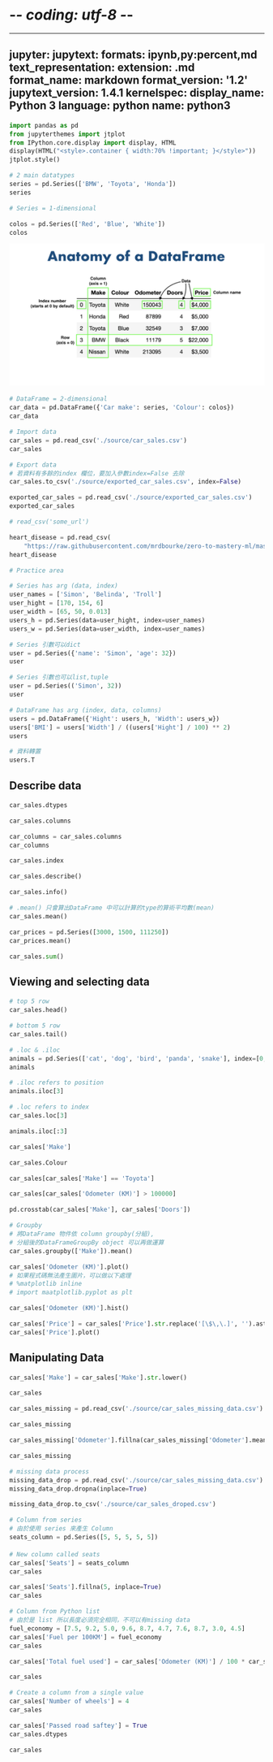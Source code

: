 # -*- coding: utf-8 -*-
---
jupyter:
  jupytext:
    formats: ipynb,py:percent,md
    text_representation:
      extension: .md
      format_name: markdown
      format_version: '1.2'
      jupytext_version: 1.4.1
  kernelspec:
    display_name: Python 3
    language: python
    name: python3
---

```python
import pandas as pd
from jupyterthemes import jtplot
from IPython.core.display import display, HTML
display(HTML("<style>.container { width:70% !important; }</style>"))
jtplot.style()
```

```python
# 2 main datatypes
series = pd.Series(['BMW', 'Toyota', 'Honda'])
series
```

```python
# Series = 1-dimensional
```

```python
colos = pd.Series(['Red', 'Blue', 'White'])
colos
```

![](./source/anatomy_of_data_frames.png)

```python
# DataFrame = 2-dimensional
car_data = pd.DataFrame({'Car make': series, 'Colour': colos})
car_data
```

```python
# Import data
car_sales = pd.read_csv('./source/car_sales.csv')
car_sales
```

```python
# Export data
# 若資料有多餘的index 欄位，要加入參數index=False 去除
car_sales.to_csv('./source/exported_car_sales.csv', index=False)
```

```python
exported_car_sales = pd.read_csv('./source/exported_car_sales.csv')
exported_car_sales
```

```python
# read_csv('some_url')
```

```python
heart_disease = pd.read_csv(
    "https://raw.githubusercontent.com/mrdbourke/zero-to-mastery-ml/master/data/heart-disease.csv")
heart_disease
```

```python
# Practice area
```

```python
# Series has arg (data, index)
user_names = ['Simon', 'Belinda', 'Troll']
user_hight = [170, 154, 6]
user_width = [65, 50, 0.013]
users_h = pd.Series(data=user_hight, index=user_names)
users_w = pd.Series(data=user_width, index=user_names)
```

```python
# Series 引數可以dict
user = pd.Series({'name': 'Simon', 'age': 32})
user
```

```python
# Series 引數也可以list,tuple
user = pd.Series(('Simon', 32))
user
```

```python
# DataFrame has arg (index, data, columns)
users = pd.DataFrame({'Hight': users_h, 'Width': users_w})
users['BMI'] = users['Width'] / ((users['Hight'] / 100) ** 2)
users
```

```python
# 資料轉置
users.T
```

## Describe data

```python
car_sales.dtypes
```

```python
car_sales.columns
```

```python
car_columns = car_sales.columns
car_columns
```

```python
car_sales.index
```

```python
car_sales.describe()
```

```python
car_sales.info()
```

```python
# .mean() 只會算出DataFrame 中可以計算的type的算術平均數(mean)
car_sales.mean()
```

```python
car_prices = pd.Series([3000, 1500, 111250])
car_prices.mean()
```

```python
car_sales.sum()
```

## Viewing and selecting data

```python
# top 5 row 
car_sales.head()
```

```python
# bottom 5 row
car_sales.tail()
```

```python
# .loc & .iloc
animals = pd.Series(['cat', 'dog', 'bird', 'panda', 'snake'], index=[0, 3, 9, 8, 3])
animals
```

```python
# .iloc refers to position
animals.iloc[3]
```

```python
# .loc refers to index
car_sales.loc[3]
```

```python
animals.iloc[:3]
```

```python
car_sales['Make']
```

```python
car_sales.Colour
```

```python
car_sales[car_sales['Make'] == 'Toyota']
```

```python
car_sales[car_sales['Odometer (KM)'] > 100000]
```

```python
pd.crosstab(car_sales['Make'], car_sales['Doors'])
```

```python
# Groupby
# 將DataFrame 物件依 column groupby(分組),
# 分組後的DataFrameGroupBy object 可以再做運算
car_sales.groupby(['Make']).mean()
```

```python
car_sales['Odometer (KM)'].plot()
# 如果程式碼無法產生圖片，可以做以下處理
# %matplotlib inline
# import maatplotlib.pyplot as plt
```

```python
car_sales['Odometer (KM)'].hist()
```

```python
car_sales['Price'] = car_sales['Price'].str.replace('[\$\,\.]', '').astype(int)
car_sales['Price'].plot()
```

## Manipulating Data

```python
car_sales['Make'] = car_sales['Make'].str.lower()
```

```python
car_sales
```

```python
car_sales_missing = pd.read_csv('./source/car_sales_missing_data.csv')
```

```python
car_sales_missing
```

```python
car_sales_missing['Odometer'].fillna(car_sales_missing['Odometer'].mean(), inplace=True)
```

```python
car_sales_missing
```

```python
# missing data process
missing_data_drop = pd.read_csv('./source/car_sales_missing_data.csv')
missing_data_drop.dropna(inplace=True)
```

```python
missing_data_drop.to_csv('./source/car_sales_droped.csv')
```

```python
# Column from series
# 由於使用 series 來產生 Column 
seats_column = pd.Series([5, 5, 5, 5, 5])

# New column called seats
car_sales['Seats'] = seats_column
car_sales
```


```python
car_sales['Seats'].fillna(5, inplace=True)
car_sales
```

```python
# Column from Python list
# 由於是 list 所以長度必須完全相同，不可以有missing data
fuel_economy = [7.5, 9.2, 5.0, 9.6, 8.7, 4.7, 7.6, 8.7, 3.0, 4.5]
car_sales['Fuel per 100KM'] = fuel_economy
car_sales
```

```python
car_sales['Total fuel used'] = car_sales['Odometer (KM)'] / 100 * car_sales['Fuel per 100KM']
```

```python
car_sales
```

```python
# Create a column from a single value
car_sales['Number of wheels'] = 4
car_sales
```

```python
car_sales['Passed road saftey'] = True
car_sales.dtypes
```

```python
car_sales
```

```python

```
